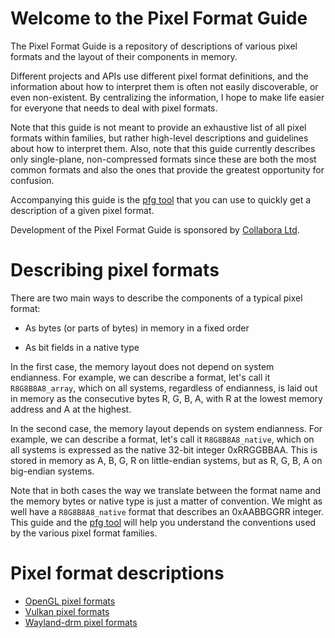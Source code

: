 # Welcome to the Pixel Format Guide

The Pixel Format Guide is a repository of descriptions of various pixel formats
and the layout of their components in memory.

Different projects and APIs use different pixel format definitions, and the
information about how to interpret them is often not easily discoverable, or
even non-existent. By centralizing the information, I hope to make life easier
for everyone that needs to deal with pixel formats.

Note that this guide is not meant to provide an exhaustive list of all pixel
formats within families, but rather high-level descriptions and guidelines
about how to interpret them. Also, note that this guide currently describes
only single-plane, non-compressed formats since these are both the most common
formats and also the ones that provide the greatest opportunity for confusion.

Accompanying this guide is the [pfg tool](https://github.com/afrantzis/pixel-format-guide)
that you can use to quickly get a description of a given pixel format.

Development of the Pixel Format Guide is sponsored by
[Collabora Ltd](https://www.collabora.com).

# Describing pixel formats

There are two main ways to describe the components of a typical pixel format:

* As bytes (or parts of bytes) in memory in a fixed order

* As bit fields in a native type

In the first case, the memory layout does not depend on system endianness. For
example, we can describe a format, let's call it `R8G8B8A8_array`, which on all
systems, regardless of endianness, is laid out in memory as the consecutive
bytes R, G, B, A, with R at the lowest memory address and A at the highest.

In the second case, the memory layout depends on system endianness. For
example, we can describe a format, let's call it `R8G8B8A8_native`, which on
all systems is expressed as the native 32-bit integer 0xRRGGBBAA. This is
stored in memory as A, B, G, R on little-endian systems, but as R, G, B, A on
big-endian systems.

Note that in both cases the way we translate between the format name and the
memory bytes or native type is just a matter of convention. We might as well
have a `R8G8B8A8_native` format that describes an 0xAABBGGRR integer. This
guide and the [pfg tool](https://github.com/afrantzis/pixel-format-guide) will
help you understand the conventions used by the various pixel format families.

# Pixel format descriptions

* [OpenGL pixel formats](opengl.md)
* [Vulkan pixel formats](vulkan.md)
* [Wayland-drm pixel formats](wayland_drm.md)
